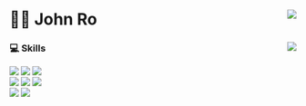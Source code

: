  # 👋🏻 John Ro   [<img align="right" src="https://img.shields.io/badge/notion-000000?style=flat-square&logo=notion&logoColor=white"/>](https://heyho9012.notion.site/John-Ro-7ea1484ef6494358a771f892f60bed96)
<div>
  <img align="right" src="https://github-readme-stats.vercel.app/api/top-langs/?username=heyho9012&theme=dracula&exclude_repo=Computer-Science-Engineering,clone-web-scrapper&hide=shell,php&layout=compact&langs_count=8"/>

  ### 💻 Skills
  <div>
    <img src="https://img.shields.io/badge/html-E34F26?style=flat-square&logo=HTML5&logoColor=white"/>
    <img src="https://img.shields.io/badge/scss-CC6699?style=flat-square&logo=Sass&logoColor=white"/>
    <img src="https://img.shields.io/badge/JavaScript-F7DF1E?style=flat-square&logo=JavaScript&logoColor=white"/>
  </div>
  <div>
    <img src="https://img.shields.io/badge/Vue.js-4FC08D?style=flat-square&logo=Vue.js&logoColor=white"/>
    <img src="https://img.shields.io/badge/Nuxt.js-00DC82?style=flat-square&logo=Nuxt.js&logoColor=white"/>
    <img src="https://img.shields.io/badge/TypeScript-3178C6?style=flat-square&logo=TypeScript&logoColor=white"/>
  </div>
  <div>
    <img src="https://img.shields.io/badge/Webpack-8DD6F9?style=flat-square&logo=Webpack&logoColor=black"/>
    <img src="https://img.shields.io/badge/gulp-CF4647?style=flat-square&logo=gulp&logoColor=white"/>
  </div>
</div>


<!--
**heyho9012/heyho9012** is a ✨ _special_ ✨ repository because its `README.md` (this file) appears on your GitHub profile.

Here are some ideas to get you started:

- 🔭 I’m currently working on ...
- 🌱 I’m currently learning ...
- 👯 I’m looking to collaborate on ...
- 🤔 I’m looking for help with ...
- 💬 Ask me about ...
- 📫 How to reach me: ...
- 😄 Pronouns: ...
- ⚡ Fun fact: ...
-->
